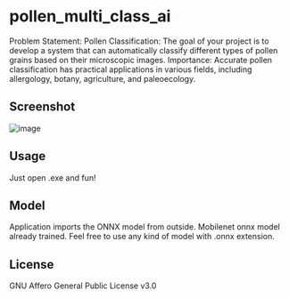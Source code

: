 # pollen_multi_class_ai

Problem Statement:
Pollen Classification: The goal of your project is to develop a system that can automatically classify different types of pollen grains based on their microscopic images.
Importance: Accurate pollen classification has practical applications in various fields, including allergology, botany, agriculture, and paleoecology.

## Screenshot

![image](https://github.com/mcagriaksoy/pollen_multi_class_ai/assets/20202577/72466c63-931a-48f5-aeae-2b399c19e1a1)

## Usage

Just open .exe and fun!

## Model

Application imports the ONNX model from outside.
Mobilenet onnx model already trained. Feel free to use any kind of model with .onnx extension.

## License

GNU Affero General Public License v3.0




